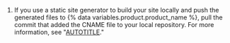 1. If you use a static site generator to build your site locally and push the generated files to {% data variables.product.product_name %}, pull the commit that added the CNAME file to your local repository. For more information, see "[AUTOTITLE](/pages/configuring-a-custom-domain-for-your-github-pages-site/troubleshooting-custom-domains-and-github-pages#cname-errors)."
